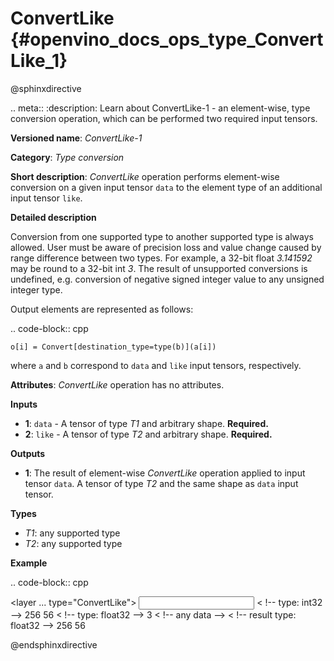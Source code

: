 # ConvertLike {#openvino_docs_ops_type_ConvertLike_1}

@sphinxdirective

.. meta::
  :description: Learn about ConvertLike-1 - an element-wise, type conversion 
                operation, which can be performed two required input tensors.

**Versioned name**: *ConvertLike-1*

**Category**: *Type conversion*

**Short description**: *ConvertLike* operation performs element-wise conversion on a given input tensor ``data`` to the element type of an additional input tensor ``like``.

**Detailed description**

Conversion from one supported type to another supported type is always allowed. User must be aware of precision loss and value change caused by range difference between two types. For example, a 32-bit float *3.141592* may be round to a 32-bit int *3*. The result of unsupported conversions is undefined, e.g. conversion of negative signed integer value to any unsigned integer type.

Output elements are represented as follows:

.. code-block:: cpp

    o[i] = Convert[destination_type=type(b)](a[i])

where ``a`` and ``b`` correspond to ``data`` and ``like`` input tensors, respectively.

**Attributes**: *ConvertLike* operation has no attributes.

**Inputs**

* **1**: ``data`` - A tensor of type *T1* and arbitrary shape. **Required.**
* **2**: ``like`` - A tensor of type *T2* and arbitrary shape. **Required.**

**Outputs**

* **1**: The result of element-wise *ConvertLike* operation applied to input tensor ``data``. A tensor of type *T2* and the same shape as ``data`` input tensor.

**Types**

* *T1*: any supported type
* *T2*: any supported type

**Example**

.. code-block:: cpp
   
   <layer ... type="ConvertLike">
       <input>
           <port id="0">        < !-- type: int32 -->
               <dim>256</dim>
               <dim>56</dim>
           </port>
           <port id="1">        < !-- type: float32 -->
               <dim>3</dim>     < !-- any data -->
           </port>
       </input>
       <output>
           <port id="2">        < !-- result type: float32 -->
               <dim>256</dim>
               <dim>56</dim>
           </port>
       </output>
   </layer>

@endsphinxdirective

